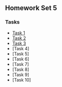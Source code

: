 ## Homework Set 5

### Tasks

* [Task 1](https://lsdroubay.github.io/math5610/homework/homework5/task1)
* [Task 2](https://lsdroubay.github.io/math5610/softwaremanual/LUFactorization)
* [Task 3](https://lsdroubay.github.io/math5610/softwaremanual/LUSolve)
* [Task 4]
* [Task 5]
* [Task 6]
* [Task 7]
* [Task 8]
* [Task 9]
* [Task 10]
